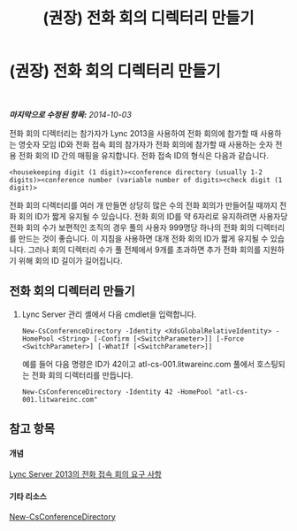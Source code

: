 ﻿---
title: (권장) 전화 회의 디렉터리 만들기
TOCTitle: (권장) 전화 회의 디렉터리 만들기
ms:assetid: 787f4c94-1c96-468a-a74d-e06b7bd4b8a3
ms:mtpsurl: https://technet.microsoft.com/ko-kr/library/Dn832056(v=OCS.15)
ms:contentKeyID: 63232641
ms.date: 08/24/2015
mtps_version: v=OCS.15
ms.translationtype: HT
---

# (권장) 전화 회의 디렉터리 만들기

 

_**마지막으로 수정된 항목:** 2014-10-03_

전화 회의 디렉터리는 참가자가 Lync 2013을 사용하여 전화 회의에 참가할 때 사용하는 영숫자 모임 ID와 전화 접속 회의 참가자가 전화 회의에 참가할 때 사용하는 숫자 전용 전화 회의 ID 간의 매핑을 유지합니다. 전화 접속 ID의 형식은 다음과 같습니다.

    <housekeeping digit (1 digit)><conference directory (usually 1-2 digits)><conference number (variable number of digits><check digit (1 digit)>

전화 회의 디렉터리를 여러 개 만들면 상당히 많은 수의 전화 회의가 만들어질 때까지 전화 회의 ID가 짧게 유지될 수 있습니다. 전화 회의 ID를 약 6자리로 유지하려면 사용자당 전화 회의 수가 보편적인 조직의 경우 풀의 사용자 999명당 하나의 전화 회의 디렉터리를 만드는 것이 좋습니다. 이 지침을 사용하면 대개 전화 회의 ID가 짧게 유지될 수 있습니다. 그러나 회의 디렉터리 수가 풀 전체에서 9개를 초과하면 추가 전화 회의를 지원하기 위해 회의 ID 길이가 길어집니다.

## 전화 회의 디렉터리 만들기

1.  Lync Server 관리 셸에서 다음 cmdlet을 입력합니다.
    
        New-CsConferenceDirectory -Identity <XdsGlobalRelativeIdentity> -HomePool <String> [-Confirm [<SwitchParameter>]] [-Force <SwitchParameter>] [-WhatIf [<SwitchParameter>]]
    
    예를 들어 다음 명령은 ID가 42이고 atl-cs-001.litwareinc.com 풀에서 호스팅되는 전화 회의 디렉터리를 만듭니다.
    
        New-CsConferenceDirectory -Identity 42 -HomePool "atl-cs-001.litwareinc.com"

## 참고 항목

#### 개념

[Lync Server 2013의 전화 접속 회의 요구 사항](lync-server-2013-dial-in-conferencing-requirements.md)  

#### 기타 리소스

[New-CsConferenceDirectory](new-csconferencedirectory.md)

